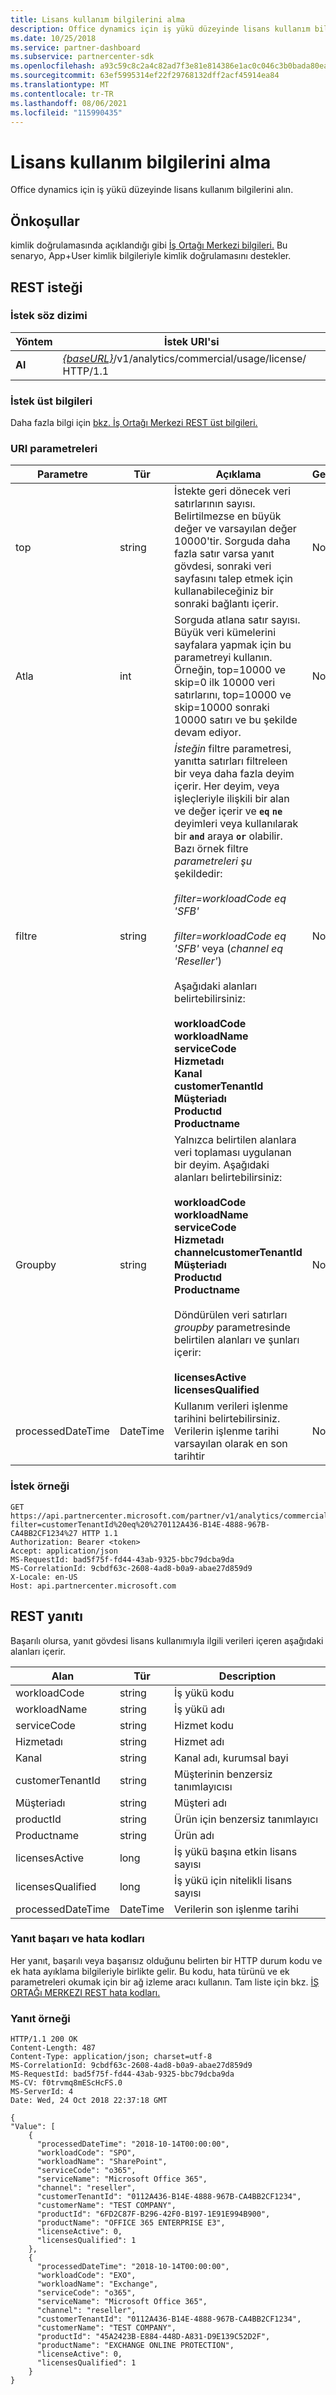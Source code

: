 ```yaml
---
title: Lisans kullanım bilgilerini alma
description: Office dynamics için iş yükü düzeyinde lisans kullanım bilgilerini alın.
ms.date: 10/25/2018
ms.service: partner-dashboard
ms.subservice: partnercenter-sdk
ms.openlocfilehash: a93c59c8c2a4c82ad7f3e81e814386e1ac0c046c3b0bada80eaaac40d9179d93
ms.sourcegitcommit: 63ef5995314ef22f29768132dff2acf45914ea84
ms.translationtype: MT
ms.contentlocale: tr-TR
ms.lasthandoff: 08/06/2021
ms.locfileid: "115990435"
---
```

# <a name="get-licenses-usage-information"></a>Lisans kullanım bilgilerini alma

Office dynamics için iş yükü düzeyinde lisans kullanım bilgilerini alın.

## <a name="prerequisites"></a>Önkoşullar

kimlik doğrulamasında açıklandığı gibi [İş Ortağı Merkezi bilgileri.](partner-center-authentication.md) Bu senaryo, App+User kimlik bilgileriyle kimlik doğrulamasını destekler.

## <a name="rest-request"></a>REST isteği

### <a name="request-syntax"></a>İstek söz dizimi

| Yöntem  | İstek URI'si                                                                                |
|---------|--------------------------------------------------------------------------------------------|
| **Al** | [*{baseURL}*](partner-center-rest-urls.md)/v1/analytics/commercial/usage/license/ HTTP/1.1 |

### <a name="request-headers"></a>İstek üst bilgileri

Daha fazla bilgi için [bkz. İş Ortağı Merkezi REST üst bilgileri.](headers.md)

### <a name="uri-parameters"></a>URI parametreleri

| Parametre         | Tür     | Açıklama | Gerekli |
|-------------------|----------|-------------|----------|
| top               | string   | İstekte geri dönecek veri satırlarının sayısı. Belirtilmezse en büyük değer ve varsayılan değer 10000'tir. Sorguda daha fazla satır varsa yanıt gövdesi, sonraki veri sayfasını talep etmek için kullanabileceğiniz bir sonraki bağlantı içerir. | No |
| Atla              | int      | Sorguda atlana satır sayısı. Büyük veri kümelerini sayfalara yapmak için bu parametreyi kullanın. Örneğin, top=10000 ve skip=0 ilk 10000 veri satırlarını, top=10000 ve skip=10000 sonraki 10000 satırı ve bu şekilde devam ediyor. | No |
| filtre            | string   | *İsteğin* filtre parametresi, yanıtta satırları filtreleen bir veya daha fazla deyim içerir. Her deyim, veya işleçleriyle ilişkili bir alan ve değer içerir ve **`eq`** **`ne`** deyimleri veya kullanılarak bir **`and`** araya **`or`** olabilir. Bazı örnek filtre *parametreleri şu* şekildedir:<br/><br/>*filter=workloadCode eq 'SFB'*<br/><br/>*filter=workloadCode eq 'SFB'* veya (*channel eq 'Reseller'*)<br/><br/>Aşağıdaki alanları belirtebilirsiniz:<br/><br/>**workloadCode**<br/>**workloadName**<br/>**serviceCode**<br/>**Hizmetadı**<br/>**Kanal**<br/>**customerTenantId**<br/>**Müşteriadı**<br/>**Productıd**<br/>**Productname** | No |
| Groupby           | string   | Yalnızca belirtilen alanlara veri toplaması uygulanan bir deyim. Aşağıdaki alanları belirtebilirsiniz:<br/><br/>**workloadCode**<br/>**workloadName**<br/>**serviceCode**<br/>**Hizmetadı**<br/>**channelcustomerTenantId**<br/>**Müşteriadı**<br/>**Productıd**<br/>**Productname**<br/><br/>Döndürülen veri satırları *groupby* parametresinde belirtilen alanları ve şunları içerir:<br/><br/>**licensesActive**<br/>**licensesQualified** | No |
| processedDateTime | DateTime | Kullanım verileri işlenme tarihini belirtebilirsiniz. Verilerin işlenme tarihi varsayılan olarak en son tarihtir | No |

### <a name="request-example"></a>İstek örneği

```http
GET https://api.partnercenter.microsoft.com/partner/v1/analytics/commercial/usage/license?filter=customerTenantId%20eq%20%270112A436-B14E-4888-967B-CA4BB2CF1234%27 HTTP 1.1
Authorization: Bearer <token>
Accept: application/json
MS-RequestId: bad5f75f-fd44-43ab-9325-bbc79dcba9da
MS-CorrelationId: 9cbdf63c-2608-4ad8-b0a9-abae27d859d9
X-Locale: en-US
Host: api.partnercenter.microsoft.com
```

## <a name="rest-response"></a>REST yanıtı

Başarılı olursa, yanıt gövdesi lisans kullanımıyla ilgili verileri içeren aşağıdaki alanları içerir.

| Alan             | Tür     | Description                                   |
|-------------------|----------|-----------------------------------------------|
| workloadCode      | string   | İş yükü kodu                                 |
| workloadName      | string   | İş yükü adı                                 |
| serviceCode       | string   | Hizmet kodu                                  |
| Hizmetadı       | string   | Hizmet adı                                  |
| Kanal           | string   | Kanal adı, kurumsal bayi                        |
| customerTenantId  | string   | Müşterinin benzersiz tanımlayıcısı            |
| Müşteriadı      | string   | Müşteri adı                                 |
| productId         | string   | Ürün için benzersiz tanımlayıcı             |
| Productname       | string   | Ürün adı                                  |
| licensesActive    | long     | İş yükü başına etkin lisans sayısı        |
| licensesQualified | long     | İş yükü için nitelikli lisans sayısı |
| processedDateTime | DateTime | Verilerin son işlenme tarihi         |

### <a name="response-success-and-error-codes"></a>Yanıt başarı ve hata kodları

Her yanıt, başarılı veya başarısız olduğunu belirten bir HTTP durum kodu ve ek hata ayıklama bilgileriyle birlikte gelir. Bu kodu, hata türünü ve ek parametreleri okumak için bir ağ izleme aracı kullanın. Tam liste için bkz. [İŞ ORTAĞı MERKEZI REST hata kodları.](error-codes.md)

### <a name="response-example"></a>Yanıt örneği

```http
HTTP/1.1 200 OK
Content-Length: 487
Content-Type: application/json; charset=utf-8
MS-CorrelationId: 9cbdf63c-2608-4ad8-b0a9-abae27d859d9
MS-RequestId: bad5f75f-fd44-43ab-9325-bbc79dcba9da
MS-CV: f0trvmq8mEScHcFS.0
MS-ServerId: 4
Date: Wed, 24 Oct 2018 22:37:18 GMT

{
"Value": [
    {
      "processedDateTime": "2018-10-14T00:00:00",
      "workloadCode": "SPO",
      "workloadName": "SharePoint",
      "serviceCode": "o365",
      "serviceName": "Microsoft Office 365",
      "channel": "reseller",
      "customerTenantId": "0112A436-B14E-4888-967B-CA4BB2CF1234",
      "customerName": "TEST COMPANY",
      "productId": "6FD2C87F-B296-42F0-B197-1E91E994B900",
      "productName": "OFFICE 365 ENTERPRISE E3",
      "licenseActive": 0,
      "licensesQualified": 1
    },
    {
      "processedDateTime": "2018-10-14T00:00:00",
      "workloadCode": "EXO",
      "workloadName": "Exchange",
      "serviceCode": "o365",
      "serviceName": "Microsoft Office 365",
      "channel": "reseller",
      "customerTenantId": "0112A436-B14E-4888-967B-CA4BB2CF1234",
      "customerName": "TEST COMPANY",
      "productId": "45A2423B-E884-448D-A831-D9E139C52D2F",
      "productName": "EXCHANGE ONLINE PROTECTION",
      "licenseActive": 0,
      "licensesQualified": 1
    }
}
```
